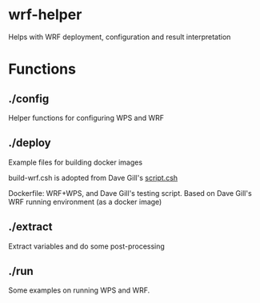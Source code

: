 # wrf-helper
Helps with WRF deployment, configuration and result interpretation

# Functions

## ./config
Helper functions for configuring WPS and WRF

## ./deploy
Example files for building docker images   

build-wrf.csh is adopted from Dave Gill's [script.csh](https://github.com/davegill/SCRIPTS/blob/master/script.csh) 

Dockerfile: WRF+WPS, and Dave Gill's testing script. Based on Dave Gill's WRF running environment (as a docker image)

## ./extract
Extract variables and do some post-processing

## ./run
Some examples on running WPS and WRF.